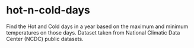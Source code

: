 # hot-n-cold-days
Find the Hot and Cold days in a year based on the maximum and minimum temperatures on those days.
Dataset taken from National Climatic Data Center (NCDC) public datasets.
